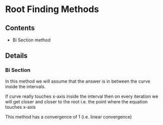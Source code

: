 # Root Finding Methods

## Contents
- Bi Section method


## Details
### Bi Section
In this method we will assume that the answer is in between the curve inside the intervals.

If curve really touches x-axis inside the interval then on every iteration we will get closer and closer to the root i.e. the point where the equation touches x-axis

This method has a convergence of 1 (i.e. linear convergence)
